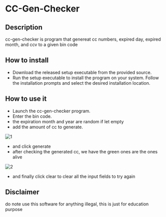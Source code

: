 # CC-Gen-Checker
## Description
cc-gen-checker is program that genereat cc numbers, expired day, expired month, and ccv to a given bin code
## How to install 
* Download the released setup executable from the provided source.
* Run the setup executable to install the program on your system. Follow the installation prompts and select the desired installation location.
## How to use it
* Launch the cc-gen-checker program.
* Enter the bin code.
* the expiration month and year are random if let empty
* add the amount of cc to generate.

![1](https://github.com/0xissam/cc-gen-checker/assets/89690781/20595754-b85e-4d4c-a079-7c65c32e4217)

* and click generate
* after checking the generated cc, we have the green ones are the ones alive

![2](https://github.com/0xissam/cc-gen-checker/assets/89690781/791681fd-1e19-475e-a964-f197a8bef837)

* and finally click clear to clear all the input fields to try again
## Disclaimer
do note use this software for anything illegal, this is just for education purpose

